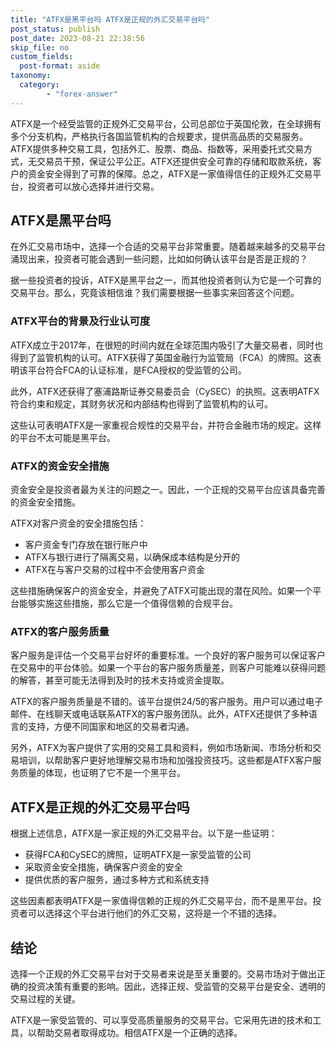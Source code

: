 ```yaml
---
title: "ATFX是黑平台吗 ATFX是正规的外汇交易平台吗"
post_status: publish
post_date: 2023-08-21 22:38:56
skip_file: no
custom_fields: 
  post-format: aside
taxonomy:
  category:
        - "forex-answer"
---
```


ATFX是一个经受监管的正规外汇交易平台，公司总部位于英国伦敦，在全球拥有多个分支机构，严格执行各国监管机构的合规要求，提供高品质的交易服务。ATFX提供多种交易工具，包括外汇、股票、商品、指数等，采用委托式交易方式，无交易员干预，保证公平公正。ATFX还提供安全可靠的存储和取款系统，客户的资金安全得到了可靠的保障。总之，ATFX是一家值得信任的正规外汇交易平台，投资者可以放心选择并进行交易。

## ATFX是黑平台吗

在外汇交易市场中，选择一个合适的交易平台非常重要。随着越来越多的交易平台涌现出来，投资者可能会遇到一些问题，比如如何确认该平台是否是正规的？

据一些投资者的投诉，ATFX是黑平台之一，而其他投资者则认为它是一个可靠的交易平台。那么，究竟该相信谁？我们需要根据一些事实来回答这个问题。

### ATFX平台的背景及行业认可度

ATFX成立于2017年，在很短的时间内就在全球范围内吸引了大量交易者，同时也得到了监管机构的认可。ATFX获得了英国金融行为监管局（FCA）的牌照。这表明该平台符合FCA的认证标准，是FCA授权的受监管的公司。

此外，ATFX还获得了塞浦路斯证券交易委员会（CySEC）的执照。这表明ATFX符合约束和规定，其财务状况和内部结构也得到了监管机构的认可。

这些认可表明ATFX是一家重视合规性的交易平台，并符合金融市场的规定。这样的平台不太可能是黑平台。

### ATFX的资金安全措施

资金安全是投资者最为关注的问题之一。因此，一个正规的交易平台应该具备完善的资金安全措施。

ATFX对客户资金的安全措施包括：

- 客户资金专门存放在银行账户中
- ATFX与银行进行了隔离交易，以确保成本结构是分开的
- ATFX在与客户交易的过程中不会使用客户资金

这些措施确保客户的资金安全，并避免了ATFX可能出现的潜在风险。如果一个平台能够实施这些措施，那么它是一个值得信赖的合规平台。

### ATFX的客户服务质量

客户服务是评估一个交易平台好坏的重要标准。一个良好的客户服务可以保证客户在交易中的平台体验。如果一个平台的客户服务质量差，则客户可能难以获得问题的解答，甚至可能无法得到及时的技术支持或资金提取。

ATFX的客户服务质量是不错的。该平台提供24/5的客户服务。用户可以通过电子邮件、在线聊天或电话联系ATFX的客户服务团队。此外，ATFX还提供了多种语言的支持，方便不同国家和地区的交易者沟通。

另外，ATFX为客户提供了实用的交易工具和资料，例如市场新闻、市场分析和交易培训，以帮助客户更好地理解交易市场和加强投资技巧。这些都是ATFX客户服务质量的体现，也证明了它不是一个黑平台。

## ATFX是正规的外汇交易平台吗

根据上述信息，ATFX是一家正规的外汇交易平台。以下是一些证明：

- 获得FCA和CySEC的牌照，证明ATFX是一家受监管的公司
- 采取资金安全措施，确保客户资金的安全
- 提供优质的客户服务，通过多种方式和系统支持

这些因素都表明ATFX是一家值得信赖的正规的外汇交易平台，而不是黑平台。投资者可以选择这个平台进行他们的外汇交易，这将是一个不错的选择。

## 结论

选择一个正规的外汇交易平台对于交易者来说是至关重要的。交易市场对于做出正确的投资决策有重要的影响。因此，选择正规、受监管的交易平台是安全、透明的交易过程的关键。

ATFX是一家受监管的、可以享受高质量服务的交易平台。它采用先进的技术和工具，以帮助交易者取得成功。相信ATFX是一个正确的选择。